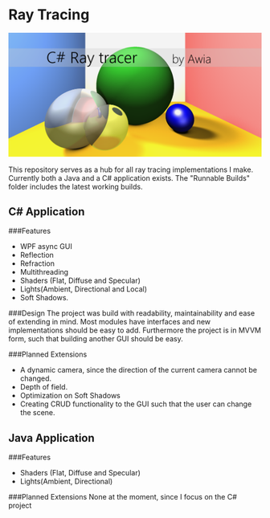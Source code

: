 Ray Tracing
===============

![Showcase of the C# Ray Tracer](RayTracerShowcase.png)

This repository serves as a hub for all ray tracing implementations I make. Currently both a Java and a C# application exists.
The "Runnable Builds" folder includes the latest working builds.

C# Application
------------
###Features
 - WPF async GUI
 - Reflection
 - Refraction
 - Multithreading
 - Shaders (Flat, Diffuse and Specular)
 - Lights(Ambient, Directional and Local) 
 - Soft Shadows.

###Design
The project was build with readability, maintainability and ease of extending in mind. Most modules have interfaces and new implementations should be easy to add. Furthermore the project is in MVVM form, such that building another GUI should be easy.

###Planned Extensions
- A dynamic camera, since the direction of the current camera cannot be changed.
- Depth of field.
- Optimization on Soft Shadows
- Creating CRUD functionality to the GUI such that the user can change the scene.


Java Application
------------

###Features
 - Shaders (Flat, Diffuse and Specular)
 - Lights(Ambient, Directional) 

###Planned Extensions
None at the moment, since I focus on the C# project
